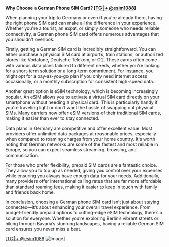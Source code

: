 **Why Choose a German Phone SIM Card? [[TG💪+ @esim1088](https://t.me/s/esim1088)]**

When planning your trip to Germany or even if you're already there, having the right phone SIM card can make all the difference in your experience. Whether you're a tourist, an expat, or simply someone who needs reliable connectivity, a German phone SIM card offers numerous advantages that you shouldn't overlook.

Firstly, getting a German SIM card is incredibly straightforward. You can either purchase a physical SIM card at airports, train stations, or authorized stores like Vodafone, Deutsche Telekom, or O2. These cards often come with various data plans tailored to different needs, whether you're looking for a short-term solution or a long-term commitment. For instance, you might opt for a pay-as-you-go plan if you only need internet access occasionally, or a monthly subscription for consistent high-speed data.

Another great option is eSIM technology, which is becoming increasingly popular. An eSIM allows you to activate a virtual SIM card directly on your smartphone without needing a physical card. This is particularly handy if you're traveling light or don’t want the hassle of swapping out physical SIMs. Many carriers now offer eSIM versions of their traditional SIM cards, making it easier than ever to stay connected.

Data plans in Germany are competitive and offer excellent value. Most providers offer unlimited data packages at reasonable prices, especially when compared to roaming charges from your home country. It's worth noting that German networks are some of the fastest and most reliable in Europe, so you can expect seamless streaming, browsing, and communication.

For those who prefer flexibility, prepaid SIM cards are a fantastic choice. They allow you to top up as needed, giving you control over your expenses while ensuring you always have enough data for your needs. Additionally, many providers offer international calling rates that are far more affordable than standard roaming fees, making it easier to keep in touch with family and friends back home.

In conclusion, choosing a German phone SIM card isn’t just about staying connected—it’s about enhancing your overall travel experience. From budget-friendly prepaid options to cutting-edge eSIM technology, there’s a solution for everyone. Whether you’re exploring Berlin’s vibrant streets or hiking through Bavaria’s stunning landscapes, having a reliable German SIM card ensures you never miss a beat.

[[TG💪+ @esim1088](https://t.me/s/esim1088) ![Image](https://i.postimg.cc/Y0z9fWf4/image.png)]